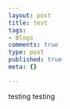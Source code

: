 ```yaml
--- 
layout: post
title: test
tags: 
- Blogs
comments: true
type: post
published: true
meta: {}

---
```

testing testing
